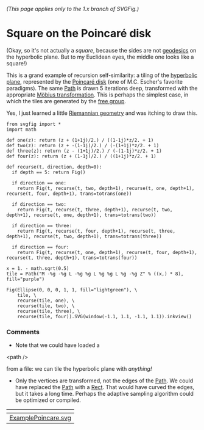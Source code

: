 _(This page applies only to the 1.x branch of SVGFig.)_

# Square on the Poincaré disk #

(Okay, so it's not actually a _square_, because the sides are not [geodesics](http://en.wikipedia.org/wiki/Geodesic) on the hyperbolic plane.  But to my Euclidean eyes, the middle one looks like a square!)

This is a grand example of recursion self-similarity: a tiling of the [hyperbolic plane](http://en.wikipedia.org/wiki/Hyperbolic_plane), represented by the [Poincaré disk](http://en.wikipedia.org/wiki/Poincare_disk) (one of M.C. Escher's favorite paradigms).  The same [Path](ClassPath.md) is drawn 5 iterations deep, transformed with the appropriate [Möbius transformation](http://en.wikipedia.org/wiki/M%C3%B6bius_transformation).  This is perhaps the simplest case, in which the tiles are generated by the [free group](http://en.wikipedia.org/wiki/Free_group).

Yes, I just learned a little [Riemannian geometry](http://en.wikipedia.org/wiki/Riemannian_geometry) and was itching to draw this.

```
from svgfig import *
import math

def one(z): return (z + (1+1j)/2.) / ((1-1j)*z/2. + 1)
def two(z): return (z + -(1-1j)/2.) / (-(1+1j)*z/2. + 1)
def three(z): return (z - (1+1j)/2.) / (-(1-1j)*z/2. + 1)
def four(z): return (z + (1-1j)/2.) / ((1+1j)*z/2. + 1)

def recurse(t, direction, depth=0):
  if depth == 5: return Fig()

  if direction == one:
    return Fig(t, recurse(t, two, depth+1), recurse(t, one, depth+1), recurse(t, four, depth+1), trans=totrans(one))

  if direction == two:
    return Fig(t, recurse(t, three, depth+1), recurse(t, two, depth+1), recurse(t, one, depth+1), trans=totrans(two))

  if direction == three:
    return Fig(t, recurse(t, four, depth+1), recurse(t, three, depth+1), recurse(t, two, depth+1), trans=totrans(three))

  if direction == four:
    return Fig(t, recurse(t, one, depth+1), recurse(t, four, depth+1), recurse(t, three, depth+1), trans=totrans(four))

x = 1. - math.sqrt(0.5)
tile = Path("M -%g -%g L -%g %g L %g %g L %g -%g Z" % ((x,) * 8), fill="purple")

Fig(Ellipse(0, 0, 0, 1, 1, fill="lightgreen"), \
    tile, \
    recurse(tile, one), \
    recurse(tile, two), \
    recurse(tile, three), \
    recurse(tile, four)).SVG(window(-1.1, 1.1, -1.1, 1.1)).inkview()
```

### Comments ###

  * Note that we could have loaded a 

&lt;path /&gt;

 from a file: we can tile the hyperbolic plane with _anything!_

  * Only the vertices are transformed, not the edges of the [Path](ClassPath.md).  We could have replaced the [Path](ClassPath.md) with a [Rect](ClassRect.md).  That would have curved the edges, but it takes a long time.  Perhaps the adaptive sampling algorithm could be optimized or compiled.

| ![![](http://svgfig.googlecode.com/svn/wiki/ExamplePoincare.png)](http://svgfig.googlecode.com/svn/wiki/ExamplePoincare.svg) |
|:-----------------------------------------------------------------------------------------------------------------------------|
| [ExamplePoincare.svg](http://svgfig.googlecode.com/svn/wiki/ExamplePoincare.svg) |